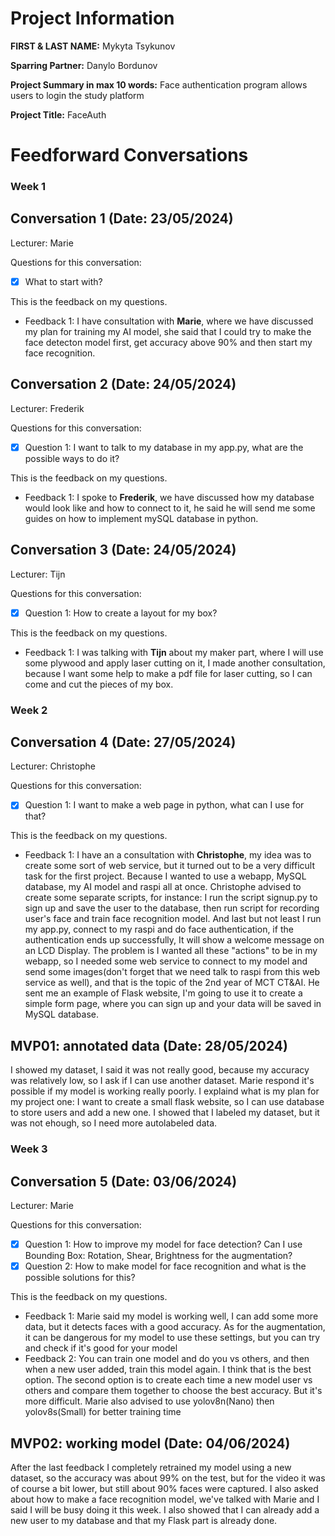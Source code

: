 # Project Information

**FIRST & LAST NAME:** Mykyta Tsykunov

**Sparring Partner:** Danylo Bordunov

**Project Summary in max 10 words:** Face authentication program allows users to login the study platform

**Project Title:** FaceAuth

# Feedforward Conversations

### Week 1

## Conversation 1 (Date: 23/05/2024)

Lecturer: Marie

Questions for this conversation:

- [x] What to start with?

This is the feedback on my questions.

- Feedback 1: I have consultation with **Marie**, where we have discussed my plan for training my AI model, she said that I could try to make the face detecton model first, get accuracy above 90% and then start my face recognition.

## Conversation 2 (Date: 24/05/2024)

Lecturer: Frederik

Questions for this conversation:

- [x] Question 1: I want to talk to my database in my app.py, what are the possible ways to do it?

This is the feedback on my questions.

- Feedback 1: I spoke to **Frederik**, we have discussed how my database would look like and how to connect to it, he said he will send me some guides on how to implement mySQL database in python.

## Conversation 3 (Date: 24/05/2024)

Lecturer: Tijn

Questions for this conversation:

- [x] Question 1: How to create a layout for my box?

This is the feedback on my questions.

- Feedback 1: I was talking with **Tijn** about my maker part, where I will use some plywood and apply laser cutting on it, I made another consultation, because I want some help to make a pdf file for laser cutting, so I can come and cut the pieces of my box.

### Week 2

## Conversation 4 (Date: 27/05/2024)

Lecturer: Christophe

Questions for this conversation:

- [x] Question 1: I want to make a web page in python, what can I use for that?

This is the feedback on my questions.

- Feedback 1: I have an a consultation with **Christophe**, my idea was to create some sort of web service, but it turned out to be a very difficult task for the first project. Because I wanted to use a webapp, MySQL database, my AI model and raspi all at once. Christophe advised to create some separate scripts, for instance: I run the script signup.py to sign up and save the user to the database, then run script for recording user's face and train face recognition model. And last but not least I run my app.py, connect to my raspi and do face authentication, if the authentication ends up successfully, It will show a welcome message on an LCD Display. The problem is I wanted all these "actions" to be in my webapp, so I needed some web service to connect to my model and send some images(don't forget that we need talk to raspi from this web service as well), and that is the topic of the 2nd year of MCT CT&AI. He sent me an example of Flask website, I'm going to use it to create a simple form page, where you can sign up and your data will be saved in MySQL database.

## MVP01: annotated data (Date: 28/05/2024)

I showed my dataset, I said it was not really good, because my accuracy was relatively low, so I ask if I can use another dataset. Marie respond it's possible if my model is working really poorly. I explaind what is my plan for my project one: I want to create a small flask website, so I can use database to store users and add a new one. I showed that I labeled my dataset, but it was not ehough, so I need more autolabeled data.

### Week 3

## Conversation 5 (Date: 03/06/2024)

Lecturer: Marie

Questions for this conversation:

- [x] Question 1: How to improve my model for face detection? Can I use Bounding Box: Rotation, Shear, Brightness for the augmentation?
- [x] Question 2: How to make model for face recognition and what is the possible solutions for this?

This is the feedback on my questions.

- Feedback 1: Marie said my model is working well, I can add some more data, but it detects faces with a good accuracy. As for the augmentation, it can be dangerous for my model to use these settings, but you can try and check if it's good for your model
- Feedback 2: You can train one model and do you vs others, and then when a new user added, train this model again. I think that is the best option. The second option is to create each time a new model user vs others and compare them together to choose the best accuracy. But it's more difficult.  Marie also advised to use yolov8n(Nano) then yolov8s(Small) for better training time

## MVP02: working model (Date: 04/06/2024)

After the last feedback I completely retrained my model using a new dataset, so the accuracy was about 99% on the test, but for the video it was of course a bit lower, but still about 90% faces were captured. I also asked about how to make a face recognition model, we've talked with Marie and I said I will be busy doing it this week. I also showed that I can already add a new user to my database and that my Flask part is already done.